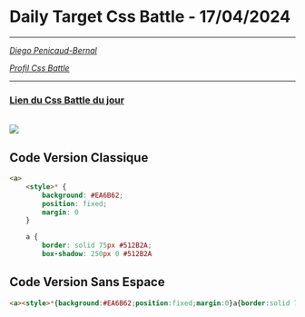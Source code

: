 # Daily Target Css Battle - 17/04/2024

<hr>

[<em>Diego Penicaud-Bernal</em>](https://github.com/Diego-PB)

[<em>Profil Css Battle</em>](https://cssbattle.dev/player/diegopb)

<hr>

### [Lien du Css Battle du jour](https://cssbattle.dev/play/bQ6av6lIPOCXnRMHOmvO)

<br>
<img src="https://firebasestorage.googleapis.com/v0/b/cssbattleapp.appspot.com/o/user%2Fummd3POvEDfFyeFvVdOMG3OOrwE2%2Ftargets%2Ftarget_oe14WgM.png?alt=media">

## Code Version Classique

```html
<a>
    <style>* {
        background: #EA6B62;
        position: fixed;
        margin: 0
    }

    a {
        border: solid 75px #512B2A;
        box-shadow: 250px 0 #512B2A
```

## Code Version Sans Espace

```html
<a><style>*{background:#EA6B62;position:fixed;margin:0}a{border:solid 75px#512B2A;box-shadow:250px 0#512B2A
```